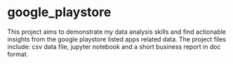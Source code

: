 # google_playstore
This project aims to demonstrate my data analysis skills and find actionable insights from the google playstore listed apps related data.
The project files include: csv data file, jupyter notebook and a short business report in doc format.
